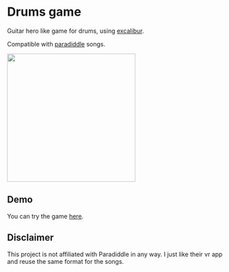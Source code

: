 # Drums game

Guitar hero like game for drums, using [excalibur](https://excaliburjs.com).

Compatible with [paradiddle](https://paradiddleapp.com) songs.

<img src="https://github.com/user-attachments/assets/8736ada1-cfd4-48a9-ae40-98f9ae07bad7" height="300"/>

## Demo

You can try the game [here](https://androettop.github.io/drums-game/).

## Disclaimer

This project is not affiliated with Paradiddle in any way. I just like their vr app and reuse the same format for the songs.
